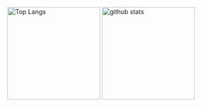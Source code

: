 
<p align="left"> 
  <img alt="Top Langs" height="210px" src="https://github-readme-stats.vercel.app/api/top-langs/?username=sho-he&layout=compact&show_icons=true&theme=onedark" />
  <img alt="github stats" height="210px" src="https://github-readme-stats.vercel.app/api?username=sho-he&theme=onedark&show_icons=ture" />
</p>
